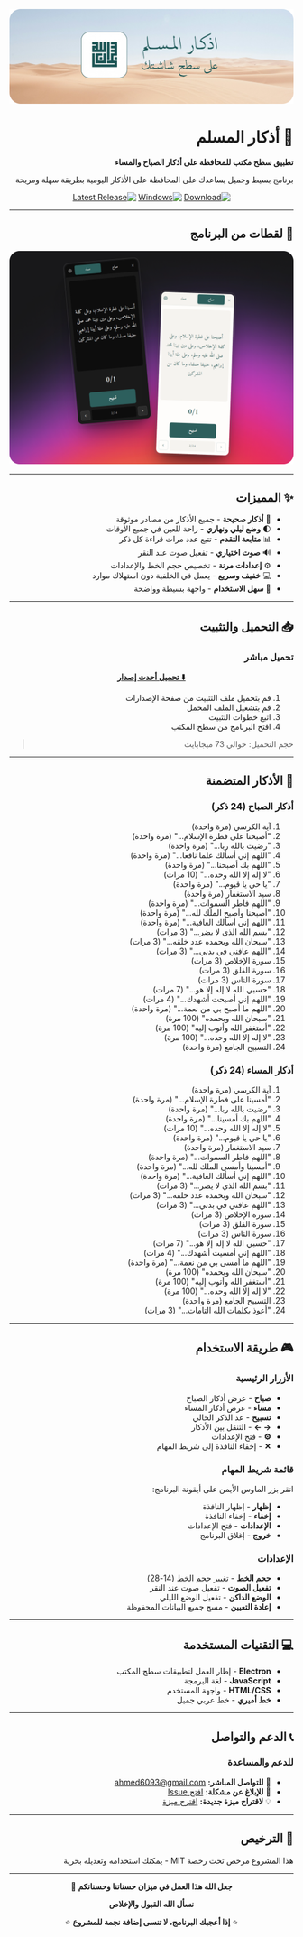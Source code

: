 <div dir="rtl" align="right">

![بانر أذكار المسلم](banner.png)

# 🌙 أذكار المسلم

**تطبيق سطح مكتب للمحافظة على أذكار الصباح والمساء**

برنامج بسيط وجميل يساعدك على المحافظة على الأذكار اليومية بطريقة سهلة ومريحة

<div align="center">

[![Download](https://img.shields.io/badge/Download-تحميل-4CAF50?style=for-the-badge&logo=download&logoColor=white)](../../releases/latest)
[![Windows](https://img.shields.io/badge/Platform-Windows-0078D6?style=for-the-badge&logo=windows&logoColor=white)](../../releases/latest)
[![Latest Release](https://img.shields.io/github/v/release/Astrobubu/Athkar-Desktop?style=for-the-badge&label=Version&color=blue)](../../releases/latest)

</div>

---

## 📸 لقطات من البرنامج

![لقطات الشاشة](screenshots.png)

---

## ✨ المميزات

- 📿 **أذكار صحيحة** - جميع الأذكار من مصادر موثوقة
- 🌓 **وضع ليلي ونهاري** - راحة للعين في جميع الأوقات
- 📊 **متابعة التقدم** - تتبع عدد مرات قراءة كل ذكر
- 🔊 **صوت اختياري** - تفعيل صوت عند النقر
- ⚙️ **إعدادات مرنة** - تخصيص حجم الخط والإعدادات
- 💻 **خفيف وسريع** - يعمل في الخلفية دون استهلاك موارد
- 🎯 **سهل الاستخدام** - واجهة بسيطة وواضحة

---

## 📥 التحميل والتثبيت

### تحميل مباشر

<div align="center">

**[⬇️ تحميل أحدث إصدار](../../releases/latest)**

</div>

1. قم بتحميل ملف التثبيت من صفحة الإصدارات
2. قم بتشغيل الملف المحمل
3. اتبع خطوات التثبيت
4. افتح البرنامج من سطح المكتب

> حجم التحميل: حوالي 73 ميجابايت

---

## 📖 الأذكار المتضمنة

### أذكار الصباح (24 ذكر)

1. آية الكرسي (مرة واحدة)
2. "أصبحنا على فطرة الإسلام..." (مرة واحدة)
3. "رضيت بالله ربا..." (مرة واحدة)
4. "اللهم إني أسألك علما نافعا..." (مرة واحدة)
5. "اللهم بك أصبحنا..." (مرة واحدة)
6. "لا إله إلا الله وحده..." (10 مرات)
7. "يا حي يا قيوم..." (مرة واحدة)
8. سيد الاستغفار (مرة واحدة)
9. "اللهم فاطر السموات..." (مرة واحدة)
10. "أصبحنا وأصبح الملك لله..." (مرة واحدة)
11. "اللهم إني أسألك العافية..." (مرة واحدة)
12. "بسم الله الذي لا يضر..." (3 مرات)
13. "سبحان الله وبحمده عدد خلقه..." (3 مرات)
14. "اللهم عافني في بدني..." (3 مرات)
15. سورة الإخلاص (3 مرات)
16. سورة الفلق (3 مرات)
17. سورة الناس (3 مرات)
18. "حسبي الله لا إله إلا هو..." (7 مرات)
19. "اللهم إني أصبحت أشهدك..." (4 مرات)
20. "اللهم ما أصبح بي من نعمة..." (مرة واحدة)
21. "سبحان الله وبحمده" (100 مرة)
22. "أستغفر الله وأتوب إليه" (100 مرة)
23. "لا إله إلا الله وحده..." (100 مرة)
24. التسبيح الجامع (مرة واحدة)

### أذكار المساء (24 ذكر)

1. آية الكرسي (مرة واحدة)
2. "أمسينا على فطرة الإسلام..." (مرة واحدة)
3. "رضيت بالله ربا..." (مرة واحدة)
4. "اللهم بك أمسينا..." (مرة واحدة)
5. "لا إله إلا الله وحده..." (10 مرات)
6. "يا حي يا قيوم..." (مرة واحدة)
7. سيد الاستغفار (مرة واحدة)
8. "اللهم فاطر السموات..." (مرة واحدة)
9. "أمسينا وأمسى الملك لله..." (مرة واحدة)
10. "اللهم إني أسألك العافية..." (مرة واحدة)
11. "بسم الله الذي لا يضر..." (3 مرات)
12. "سبحان الله وبحمده عدد خلقه..." (3 مرات)
13. "اللهم عافني في بدني..." (3 مرات)
14. سورة الإخلاص (3 مرات)
15. سورة الفلق (3 مرات)
16. سورة الناس (3 مرات)
17. "حسبي الله لا إله إلا هو..." (7 مرات)
18. "اللهم إني أمسيت أشهدك..." (4 مرات)
19. "اللهم ما أمسى بي من نعمة..." (مرة واحدة)
20. "سبحان الله وبحمده" (100 مرة)
21. "أستغفر الله وأتوب إليه" (100 مرة)
22. "لا إله إلا الله وحده..." (100 مرة)
23. التسبيح الجامع (مرة واحدة)
24. "أعوذ بكلمات الله التامات..." (3 مرات)

---

## 🎮 طريقة الاستخدام

### الأزرار الرئيسية

- **صباح** - عرض أذكار الصباح
- **مساء** - عرض أذكار المساء
- **تسبيح** - عد الذكر الحالي
- **→ ←** - التنقل بين الأذكار
- **⚙️** - فتح الإعدادات
- **✕** - إخفاء النافذة إلى شريط المهام

### قائمة شريط المهام

انقر بزر الماوس الأيمن على أيقونة البرنامج:
- **إظهار** - إظهار النافذة
- **إخفاء** - إخفاء النافذة
- **الإعدادات** - فتح الإعدادات
- **خروج** - إغلاق البرنامج

### الإعدادات

- **حجم الخط** - تغيير حجم الخط (14-28)
- **تفعيل الصوت** - تفعيل صوت عند النقر
- **الوضع الداكن** - تفعيل الوضع الليلي
- **إعادة التعيين** - مسح جميع البيانات المحفوظة

---

## 💻 التقنيات المستخدمة

- **Electron** - إطار العمل لتطبيقات سطح المكتب
- **JavaScript** - لغة البرمجة
- **HTML/CSS** - واجهة المستخدم
- **خط أميري** - خط عربي جميل

---

## 📞 الدعم والتواصل

### للدعم والمساعدة

- 📧 **للتواصل المباشر:** [ahmed6093@gmail.com](mailto:ahmed6093@gmail.com)
- 🐛 **للإبلاغ عن مشكلة:** [افتح Issue](../../issues/new)
- 💡 **لاقتراح ميزة جديدة:** [اقترح ميزة](../../issues/new)

---

## 📜 الترخيص

هذا المشروع مرخص تحت رخصة MIT - يمكنك استخدامه وتعديله بحرية

---

<div align="center">

**جعل الله هذا العمل في ميزان حسناتنا وحسناتكم** 🤲

**نسأل الله القبول والإخلاص**

⭐ **إذا أعجبك البرنامج، لا تنسى إضافة نجمة للمشروع** ⭐

</div>

</div>
